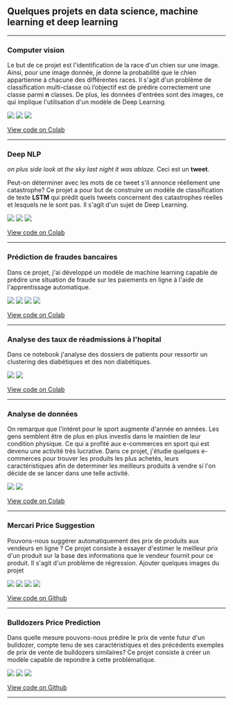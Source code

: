 ## Quelques projets en data science, machine learning et deep learning

---

### Computer vision
<p>Le but de ce projet est l'identification de la race d'un chien sur une image. Ainsi, pour une image donnée, je donne la probabilité que le chien appartienne à chacune des différentes races. Il s'agit d'un problème de classification multi-classe où l’objectif est de prédire correctement une classe parmi <strong>n</strong> classes. De plus, les données d'entrées sont des images, ce qui implique l'utilisation d'un modèle de Deep Learning.
</p>
  
[![](https://img.shields.io/badge/Python-white?logo=Python)](#) [![](https://img.shields.io/badge/Jupyter-white?logo=Jupyter)](#) [![](https://img.shields.io/badge/TensorFlow-white?logo=tensorflow)](#)
  
[View code on Colab](https://colab.research.google.com/drive/1y2qEuqNAQJxy4vXIHbMHrZNzv9Xs0nf0?usp=sharing)

---

### Deep NLP
<p><i>on plus side look at the sky last night it was ablaze.</i> Ceci est un <strong>tweet</strong>. </p>
<p>Peut-on déterminer avec les mots de ce tweet s'il annonce réellement une catastrophe? Ce projet a pour but de construire un modèle de classification de texte <strong>LSTM</strong> qui prédit quels tweets concernent des catastrophes réelles et lesquels ne le sont pas. Il s'agit d'un sujet de Deep Learning.
</p>
  
[![](https://img.shields.io/badge/Python-white?logo=Python)](#) [![](https://img.shields.io/badge/Jupyter-white?logo=Jupyter)](#) [![](https://img.shields.io/badge/TensorFlow-white?logo=tensorflow)](#)
  
[View code on Colab](https://colab.research.google.com/drive/1X8e8oErefGDwdU5MCjMKrYQ2LsrCyA6_?usp=sharing)

---
  
### Prédiction de fraudes bancaires
<p>Dans ce projet, j'ai développé un modèle de machine learning capable de prédire une situation de fraude sur les paiements en ligne à l'aide de l'apprentissage automatique.
</p>
  
[![](https://img.shields.io/badge/Python-white?logo=Python)](#) [![](https://img.shields.io/badge/Jupyter-white?logo=Jupyter)](#) [![](https://img.shields.io/badge/sklearn-white?logo=scikitlearn)](#) [![](https://img.shields.io/badge/XGBoost-white?logo=xgboost)](#)
  
[View code on Colab](https://colab.research.google.com/drive/1eei4RjOujFreRnKs6iRlgv6mVEmWiIDm?usp=sharing)

---

### Analyse des taux de réadmissions à l'hopital
<p>Dans ce notebook j'analyse des dossiers de patients pour ressortir un clustering des diabétiques et des non diabétiques.
</p>

[![](https://img.shields.io/badge/Python-white?logo=Python)](#) [![](https://img.shields.io/badge/Jupyter-white?logo=Jupyter)](#)
  
[View code on Colab](https://colab.research.google.com/drive/1SZzJvBXg_7T-wdX5kw9ZHM1eTqY8xBcv?usp=sharing)

---
  
### Analyse de données
<p>On remarque que l'intéret pour le sport augmente d'année en années. Les gens semblent être de plus en plus investis dans le maintien de leur condition physique. Ce qui a profité aux e-commerces en sport qui est devenu une activité très lucrative. Dans ce projet, j'étudie quelques e-commerces pour trouver les produits les plus achetés, leurs caractéristiques afin de determiner les meilleurs produits à vendre si l'on décide de se lancer dans une telle activité.
</p>

[![](https://img.shields.io/badge/Python-white?logo=Python)](#) [![](https://img.shields.io/badge/Jupyter-white?logo=Jupyter)](#)
  
[View code on Colab](https://colab.research.google.com/drive/1CfFEmdly9sQrRkHiZDRy5HqIqndeQa7l?usp=sharing)

---

### Mercari Price Suggestion
<p>Pouvons-nous suggérer automatiquement des prix de produits aux vendeurs en ligne ?  
  Ce projet consiste à essayer d'estimer le meilleur prix d'un produit sur la base des informations que le vendeur fournit pour ce produit.
  Il s'agit d'un problème de régression.
  Ajouter quelques images du projet
</p>

[![](https://img.shields.io/badge/Python-white?logo=Python)](#) [![](https://img.shields.io/badge/Jupyter-white?logo=Jupyter)](#) [![](https://img.shields.io/badge/sklearn-white?logo=scikitlearn)](#) [![](https://img.shields.io/badge/CatBoost-white?logo=catboost)](#)

[View code on Github](https://github.com/KwassiSenam/end-to-end-structured-data-projects/blob/16085cb285cf3fe31d09e683b463a1aabb17ad25/mercari-price-suggestion/mercari_price_suggestion.ipynb)

---
  
### Bulldozers Price Prediction
<p>Dans quelle mesure pouvons-nous prédire le prix de vente futur d'un bulldozer, compte tenu de ses caractéristiques et des précédents exemples de prix de vente de bulldozers similaires?  
  Ce projet consiste à créer un modèle capable de repondre à cette problématique. </p>
 
[![](https://img.shields.io/badge/Python-white?logo=Python)](#) [![](https://img.shields.io/badge/Jupyter-white?logo=Jupyter)](#) [![](https://img.shields.io/badge/sklearn-white?logo=scikitlearn)](#)

[View code on Github](https://github.com/KwassiSenam/end-to-end-structured-data-projects/blob/16085cb285cf3fe31d09e683b463a1aabb17ad25/bulldozer-price-prediction-project/bulldozer-sale-price.ipynb)

---

